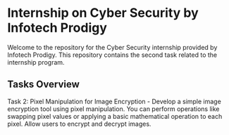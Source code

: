 # Internship on Cyber Security by Infotech Prodigy

Welcome to the repository for the Cyber Security internship provided by Infotech Prodigy. This repository contains the second task related to the internship program.

## Tasks Overview

Task 2: Pixel Manipulation for Image Encryption - 
Develop a simple image encryption tool using pixel manipulation. You can perform operations like swapping pixel values or applying a basic mathematical operation to each pixel. Allow users to encrypt and decrypt images.
